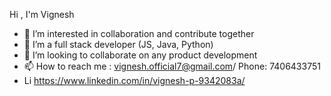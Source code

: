 Hi , I'm Vignesh 

- 👀 I’m interested in collaboration and contribute together
- 🌱 I’m a full stack developer (JS, Java, Python)
- 💞️ I’m looking to collaborate on any product development
- 📫 How to reach me : vignesh.official7@gmail.com/ Phone: 7406433751
- Li https://www.linkedin.com/in/vignesh-p-9342083a/

<!---
vignesh-prabakaran/vignesh-prabakaran is a ✨ special ✨ repository because its `README.md` (this file) appears on your GitHub profile.
You can click the Preview link to take a look at your changes.
--->

